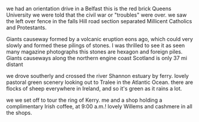we had an orientation drive in a Belfast this is the red brick Queens University we were told that the civil war or "troubles"  were over. we saw the left over fence in the falls Hill road section separated Millicent Catholics and Protestants.

Giants causeway formed by a volcanic eruption eons ago, which could very slowly and formed these pilings of stones. I was thrilled to see it as seen many magazine photographs this stones are hexagon and foreign piles. Giants causeways along the northern engine coast Scotland is only 37 mi distant


we drove southerly and crossed the river Shannon estuary by ferry. lovely pastoral green scenery looking out to Tralee in the Atlantic Ocean. there are flocks of sheep everywhere in Ireland, and so it's green as it rains a lot.

we we set off to tour the ring of Kerry. me and a shop holding a complimentary Irish coffee, at 9:00 a.m.! lovely Willems and cashmere in all the shops.
